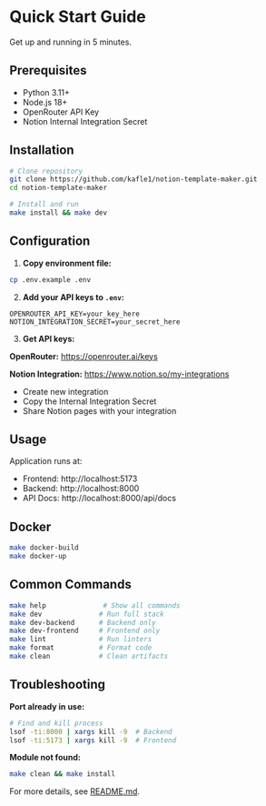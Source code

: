 # Quick Start Guide

Get up and running in 5 minutes.

## Prerequisites

- Python 3.11+
- Node.js 18+
- OpenRouter API Key
- Notion Internal Integration Secret

## Installation

```bash
# Clone repository
git clone https://github.com/kafle1/notion-template-maker.git
cd notion-template-maker

# Install and run
make install && make dev
```

## Configuration

1. **Copy environment file:**
```bash
cp .env.example .env
```

2. **Add your API keys to `.env`:**
```env
OPENROUTER_API_KEY=your_key_here
NOTION_INTEGRATION_SECRET=your_secret_here
```

3. **Get API keys:**

**OpenRouter:** https://openrouter.ai/keys

**Notion Integration:** https://www.notion.so/my-integrations
- Create new integration
- Copy the Internal Integration Secret
- Share Notion pages with your integration

## Usage

Application runs at:
- Frontend: http://localhost:5173
- Backend: http://localhost:8000
- API Docs: http://localhost:8000/api/docs

## Docker

```bash
make docker-build
make docker-up
```

## Common Commands

```bash
make help              # Show all commands
make dev              # Run full stack
make dev-backend      # Backend only
make dev-frontend     # Frontend only
make lint             # Run linters
make format           # Format code
make clean            # Clean artifacts
```

## Troubleshooting

**Port already in use:**
```bash
# Find and kill process
lsof -ti:8000 | xargs kill -9  # Backend
lsof -ti:5173 | xargs kill -9  # Frontend
```

**Module not found:**
```bash
make clean && make install
```

For more details, see [README.md](README.md).
